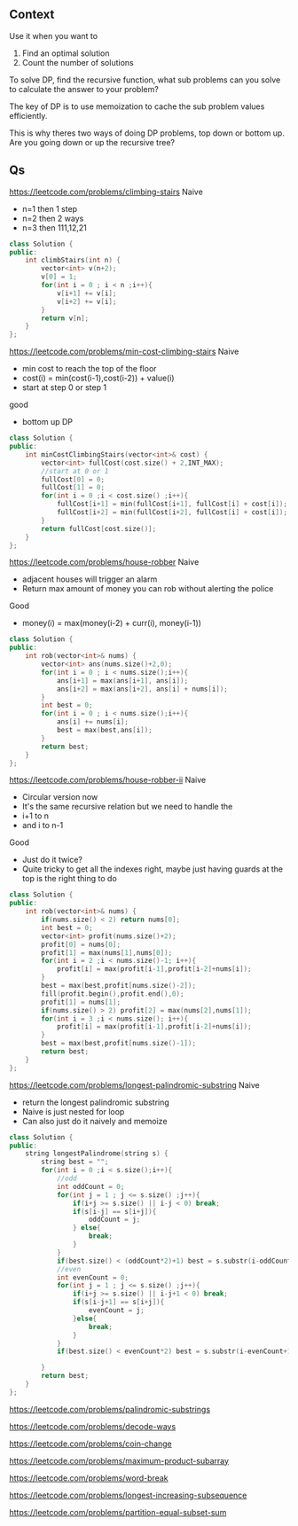 ## Context
Use it when you want to
1. Find an optimal solution
2. Count the number of solutions

To solve DP, find the recursive function, what sub problems can you solve to calculate the answer to your problem?

The key of DP is to use memoization to cache the sub problem values efficiently.

This is why theres two ways of doing DP problems, top down or bottom up. Are you going down or up the recursive tree?


## Qs

<https://leetcode.com/problems/climbing-stairs>
Naive
- n=1 then 1 step 
- n=2 then 2 ways
- n=3 then 111,12,21


```cpp
class Solution {
public:
    int climbStairs(int n) {
        vector<int> v(n+2);
        v[0] = 1;
        for(int i = 0 ; i < n ;i++){
            v[i+1] += v[i];
            v[i+2] += v[i];
        }
        return v[n];
    }
};
```

<https://leetcode.com/problems/min-cost-climbing-stairs>
Naive
- min cost to reach the top of the floor
- cost(i) = min(cost(i-1),cost(i-2)) + value(i)
- start at step 0 or step 1

good
 - bottom up DP

```cpp
class Solution {
public:
    int minCostClimbingStairs(vector<int>& cost) {
        vector<int> fullCost(cost.size() + 2,INT_MAX);
        //start at 0 or 1
        fullCost[0] = 0;
        fullCost[1] = 0;
        for(int i = 0 ;i < cost.size() ;i++){
            fullCost[i+1] = min(fullCost[i+1], fullCost[i] + cost[i]);
            fullCost[i+2] = min(fullCost[i+2], fullCost[i] + cost[i]);
        }
        return fullCost[cost.size()];
    }
};
```

<https://leetcode.com/problems/house-robber>
Naive
- adjacent houses will trigger an alarm
- Return max amount of money you can rob without alerting the police

Good
- money(i) = max(money(i-2) + curr(i), money(i-1))

```cpp
class Solution {
public:
    int rob(vector<int>& nums) {
        vector<int> ans(nums.size()+2,0);
        for(int i = 0 ; i < nums.size();i++){
            ans[i+1] = max(ans[i+1], ans[i]);
            ans[i+2] = max(ans[i+2], ans[i] + nums[i]);
        }
        int best = 0;
        for(int i = 0 ; i < nums.size();i++){
            ans[i] += nums[i];
            best = max(best,ans[i]);
        }
        return best;
    }
};
```

<https://leetcode.com/problems/house-robber-ii>
Naive
- Circular version now
- It's the same recursive relation but we need to handle the 
- i+1 to n
- and i to n-1

Good
- Just do it twice?
- Quite tricky to get all the indexes right, maybe just having guards at the top is the right thing to do

```cpp
class Solution {
public:
    int rob(vector<int>& nums) {
        if(nums.size() < 2) return nums[0];
        int best = 0;
        vector<int> profit(nums.size()+2);
        profit[0] = nums[0];
        profit[1] = max(nums[1],nums[0]);
        for(int i = 2 ;i < nums.size()-1; i++){
            profit[i] = max(profit[i-1],profit[i-2]+nums[i]);
        }
        best = max(best,profit[nums.size()-2]);
        fill(profit.begin(),profit.end(),0);
        profit[1] = nums[1];
        if(nums.size() > 2) profit[2] = max(nums[2],nums[1]);
        for(int i = 3 ;i < nums.size(); i++){
            profit[i] = max(profit[i-1],profit[i-2]+nums[i]);
        }
        best = max(best,profit[nums.size()-1]);
        return best;
    }
};
```


<https://leetcode.com/problems/longest-palindromic-substring>
Naive
- return the longest palindromic substring
- Naive is just nested for loop
- Can also just do it naively and memoize

```cpp
class Solution {
public:
    string longestPalindrome(string s) {
        string best = "";
        for(int i = 0 ;i < s.size();i++){
            //odd
            int oddCount = 0;
            for(int j = 1 ; j <= s.size() ;j++){
                if(i+j >= s.size() || i-j < 0) break;
                if(s[i-j] == s[i+j]){
                    oddCount = j;
                } else{
                    break;
                }
            }
            if(best.size() < (oddCount*2)+1) best = s.substr(i-oddCount,(oddCount*2)+1);
            //even
            int evenCount = 0;
            for(int j = 1 ; j <= s.size() ;j++){
                if(i+j >= s.size() || i-j+1 < 0) break;
                if(s[i-j+1] == s[i+j]){
                    evenCount = j;
                }else{
                    break;
                }
            }
            if(best.size() < evenCount*2) best = s.substr(i-evenCount+1,evenCount*2);

        }
        return best;
    }
};
```

<https://leetcode.com/problems/palindromic-substrings>

<https://leetcode.com/problems/decode-ways>

<https://leetcode.com/problems/coin-change>

<https://leetcode.com/problems/maximum-product-subarray>

<https://leetcode.com/problems/word-break>

<https://leetcode.com/problems/longest-increasing-subsequence>

<https://leetcode.com/problems/partition-equal-subset-sum>

